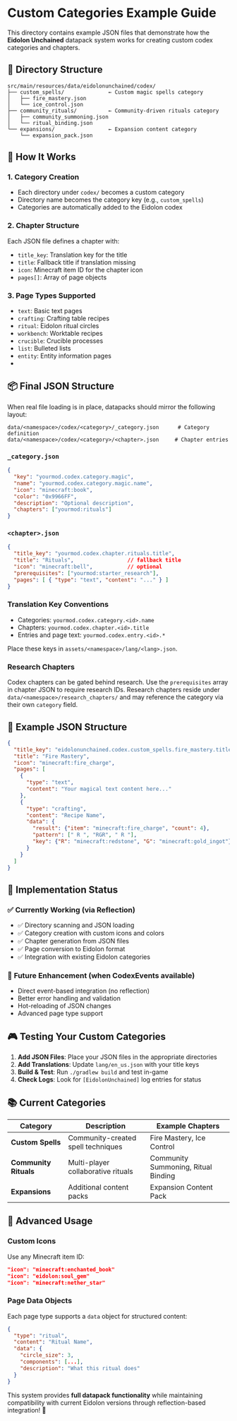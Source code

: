 # Custom Categories Example Guide

This directory contains example JSON files that demonstrate how the **Eidolon Unchained** datapack system works for creating custom codex categories and chapters.

## 📁 Directory Structure

```
src/main/resources/data/eidolonunchained/codex/
├── custom_spells/              ← Custom magic spells category
│   ├── fire_mastery.json
│   └── ice_control.json
├── community_rituals/          ← Community-driven rituals category  
│   ├── community_summoning.json
│   └── ritual_binding.json
└── expansions/                 ← Expansion content category
    └── expansion_pack.json
```

## 🎯 How It Works

### 1. **Category Creation**
- Each directory under `codex/` becomes a custom category
- Directory name becomes the category key (e.g., `custom_spells`)
- Categories are automatically added to the Eidolon codex

### 2. **Chapter Structure**
Each JSON file defines a chapter with:
- `title_key`: Translation key for the title
- `title`: Fallback title if translation missing
- `icon`: Minecraft item ID for the chapter icon
- `pages[]`: Array of page objects

### 3. **Page Types Supported**
- `text`: Basic text pages
- `crafting`: Crafting table recipes
- `ritual`: Eidolon ritual circles  
- `workbench`: Worktable recipes
- `crucible`: Crucible processes
- `list`: Bulleted lists
- `entity`: Entity information pages
-
## 📦 Final JSON Structure

When real file loading is in place, datapacks should mirror the following
layout:

```text
data/<namespace>/codex/<category>/_category.json      # Category definition
data/<namespace>/codex/<category>/<chapter>.json     # Chapter entries
```

### `_category.json`

```json
{
  "key": "yourmod.codex.category.magic",
  "name": "yourmod.codex.category.magic.name",
  "icon": "minecraft:book",
  "color": "0x9966FF",
  "description": "Optional description",
  "chapters": ["yourmod:rituals"]
}
```

### `<chapter>.json`

```json
{
  "title_key": "yourmod.codex.chapter.rituals.title",
  "title": "Rituals",                 // fallback title
  "icon": "minecraft:bell",           // optional
  "prerequisites": ["yourmod:starter_research"],
  "pages": [ { "type": "text", "content": "..." } ]
}
```

### Translation Key Conventions

- Categories: `yourmod.codex.category.<id>.name`
- Chapters: `yourmod.codex.chapter.<id>.title`
- Entries and page text: `yourmod.codex.entry.<id>.*`

Place these keys in `assets/<namespace>/lang/<lang>.json`.

### Research Chapters

Codex chapters can be gated behind research. Use the `prerequisites`
array in chapter JSON to require research IDs. Research chapters reside
under `data/<namespace>/research_chapters/` and may reference the
category via their own `category` field.

## 📝 Example JSON Structure

```json
{
  "title_key": "eidolonunchained.codex.custom_spells.fire_mastery.title",
  "title": "Fire Mastery",
  "icon": "minecraft:fire_charge",
  "pages": [
    {
      "type": "text",
      "content": "Your magical text content here..."
    },
    {
      "type": "crafting",
      "content": "Recipe Name",
      "data": {
        "result": {"item": "minecraft:fire_charge", "count": 4},
        "pattern": [" R ", "RGR", " R "],
        "key": {"R": "minecraft:redstone", "G": "minecraft:gold_ingot"}
      }
    }
  ]
}
```

## 🔧 Implementation Status

### ✅ **Currently Working** (via Reflection)
- ✅ Directory scanning and JSON loading
- ✅ Category creation with custom icons and colors
- ✅ Chapter generation from JSON files  
- ✅ Page conversion to Eidolon format
- ✅ Integration with existing Eidolon categories

### 🚀 **Future Enhancement** (when CodexEvents available)
- Direct event-based integration (no reflection)
- Better error handling and validation
- Hot-reloading of JSON changes
- Advanced page type support

## 🎮 Testing Your Custom Categories

1. **Add JSON Files**: Place your JSON files in the appropriate directories
2. **Add Translations**: Update `lang/en_us.json` with your title keys
3. **Build & Test**: Run `./gradlew build` and test in-game
4. **Check Logs**: Look for `[EidolonUnchained]` log entries for status

## 📚 Current Categories

| Category | Description | Example Chapters |
|----------|-------------|------------------|
| **Custom Spells** | Community-created spell techniques | Fire Mastery, Ice Control |
| **Community Rituals** | Multi-player collaborative rituals | Community Summoning, Ritual Binding |
| **Expansions** | Additional content packs | Expansion Content Pack |

## 🔮 Advanced Usage

### Custom Icons
Use any Minecraft item ID:
```json
"icon": "minecraft:enchanted_book"
"icon": "eidolon:soul_gem"  
"icon": "minecraft:nether_star"
```

### Page Data Objects
Each page type supports a `data` object for structured content:
```json
{
  "type": "ritual",
  "content": "Ritual Name", 
  "data": {
    "circle_size": 3,
    "components": [...],
    "description": "What this ritual does"
  }
}
```

This system provides **full datapack functionality** while maintaining compatibility with current Eidolon versions through reflection-based integration! 🎉
